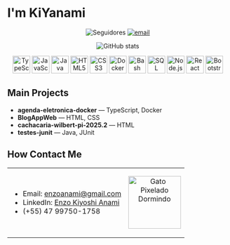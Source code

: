 # I'm KiYanami


<p align="center">
  <img src="https://img.shields.io/github/followers/kiyanamiiii?label=Seguir&style=social" alt="Seguidores"/>
  <a href="mailto:enzoanami@gmail.com"><img src="https://img.shields.io/badge/Email-enzoanami%40gmail.com-blue?style=flat&logo=gmail" alt="email"/></a>
</p>

<p align="center">
  <img src="https://github-readme-stats.vercel.app/api?username=kiyanamiiii&show_icons=true&count_private=true&theme=dark" alt="GitHub stats"/>
</p>

<p align="center">
  <a href="#"><img src="https://cdn.jsdelivr.net/gh/devicons/devicon/icons/typescript/typescript-original.svg" alt="TypeScript" width="40" height="40"/></a>
  <a href="#"><img src="https://cdn.jsdelivr.net/gh/devicons/devicon/icons/javascript/javascript-original.svg" alt="JavaScript" width="40" height="40"/></a>
  <a href="#"><img src="https://cdn.jsdelivr.net/gh/devicons/devicon/icons/java/java-original.svg" alt="Java" width="40" height="40"/></a>
  <a href="#"><img src="https://cdn.jsdelivr.net/gh/devicons/devicon/icons/html5/html5-original.svg" alt="HTML5" width="40" height="40"/></a>
  <a href="#"><img src="https://cdn.jsdelivr.net/gh/devicons/devicon/icons/css3/css3-original.svg" alt="CSS3" width="40" height="40"/></a>
  <a href="#"><img src="https://cdn.jsdelivr.net/gh/devicons/devicon/icons/docker/docker-original.svg" alt="Docker" width="40" height="40"/></a>
  <a href="#"><img src="https://cdn.jsdelivr.net/gh/devicons/devicon/icons/bash/bash-original.svg" alt="Bash" width="40" height="40"/></a>
  <a href="#"><img src="https://cdn.jsdelivr.net/gh/devicons/devicon/icons/mysql/mysql-original.svg" alt="SQL" width="40" height="40"/></a>
  <a href="#"><img src="https://cdn.jsdelivr.net/gh/devicons/devicon/icons/nodejs/nodejs-original.svg" alt="Node.js" width="40" height="40"/></a>
  <a href="#"><img src="https://cdn.jsdelivr.net/gh/devicons/devicon/icons/react/react-original.svg" alt="React" width="40" height="40"/></a>
  <a href="#"><img src="https://cdn.jsdelivr.net/gh/devicons/devicon/icons/bootstrap/bootstrap-plain.svg" alt="Bootstrap" width="40" height="40"/></a>
</p>

## Main Projects

- **agenda-eletronica-docker** — TypeScript, Docker  
- **BlogAppWeb** — HTML, CSS  
- **cachacaria-wilbert-pi-2025.2** — HTML  
- **testes-junit** — Java, JUnit  

## How Contact Me

<table>
<tr>
<td>

- Email: enzoanami@gmail.com  
- LinkedIn: [Enzo Kiyoshi Anami](https://www.linkedin.com/in/enzo-kiyoshi-anami-reigoza-b18968325)
- (+55) 47 99750-1758

</td>
<td>

<p align="center">
  <img src="https://tenor.com/view/cat-pixel-cats-night-sleep-gif-8157715650473876548" alt="Gato Pixelado Dormindo" width="120"/>
</p>

</td>
</tr>
</table>
